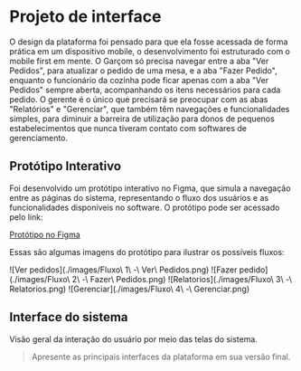 # Projeto de interface

O design da plataforma foi pensado para que ela fosse acessada de forma prática em um dispositivo mobile, o desenvolvimento foi estruturado com o mobile first em mente. O Garçom só precisa navegar entre a aba "Ver Pedidos", para atualizar o pedido de uma mesa, e a aba "Fazer Pedido", enquanto o funcionário da cozinha pode ficar apenas com a aba "Ver Pedidos" sempre aberta, acompanhando os itens necessários para cada pedido. O gerente é o único que precisará se preocupar com as abas "Relatórios" e "Gerenciar", que também têm navegações e funcionalidades simples, para diminuir a barreira de utilização para donos de pequenos estabelecimentos que nunca tiveram contato com softwares de gerenciamento.

## Protótipo Interativo

Foi desenvolvido um protótipo interativo no Figma, que simula a navegação entre as páginas do sistema, representando o fluxo dos usuários e as funcionalidades disponíveis no software. O protótipo pode ser acessado pelo link:

[Protótipo no Figma](https://www.figma.com/proto/nH6rQi0QrZbK4ZekkkOqRM/YourRestaurantManager?node-id=0-1&t=AHT5DP8cQSB2HPH7-1)

Essas são algumas imagens do protótipo para ilustrar os possíveis fluxos:

![Ver pedidos](./images/Fluxo\ 1\ -\ Ver\ Pedidos.png)
![Fazer pedido](./images/Fluxo\ 2\ -\ Fazer\ Pedidos.png)
![Relatorios](./images/Fluxo\ 3\ -\ Relatorios.png)
![Gerenciar](./images/Fluxo\ 4\ -\ Gerenciar.png)

## Interface do sistema

Visão geral da interação do usuário por meio das telas do sistema. 

> Apresente as principais interfaces da plataforma em sua versão final.
